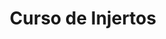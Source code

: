---
title: Curso de Injertos
title_seo: ''
slug: curso-de-injertos
description: ''
image: ''
toc: false
draft: false
noindex: true
---